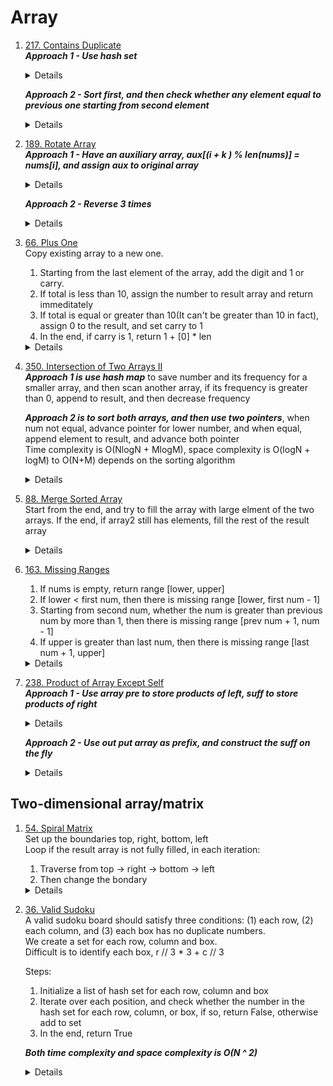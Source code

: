# Array
1. [217. Contains Duplicate](https://leetcode.com/problems/contains-duplicate)    
    ***Approach 1 - Use hash set***
    <details>

      ```python
       def containsDuplicate(self, nums: List[int]) -> bool:
           seen = set()
           for n in nums:
               if n in seen:
                   return True
               else:
                   seen.add(n)
           
           return False
      ```
    </details>
    
    ***Approach 2 - Sort first, and then check whether any element equal to previous one starting from second element***
    <details>

      ```python
       def containsDuplicate(self, nums: List[int]) -> bool:
           nums.sort()
           for i in range(1, len(nums)):
               if nums[i] == nums[i - 1]:
                   return True
   
           return False
      ```
    </details>
    
1. [189. Rotate Array](https://leetcode.com/problems/rotate-array)  
    ***Approach 1 - Have an auxiliary array, aux[(i + k ) % len(nums)] = nums[i], and assign aux to original array***
    <details>

      ```python
        def rotate(self, nums: List[int], k: int) -> None:
            aux = [0] * len(nums)
            for i in range(len(nums)):
                aux[(i + k) % len(nums)] = nums[i]
            
            for i in range(len(nums)):
                nums[i] = aux[i]
      ```
    </details>
    
    ***Approach 2 - Reverse 3 times***
    <details>

      ```python
        def rotate(self, nums: List[int], k: int) -> None:
            def reverse(start, end):
                left = start
                right = end
                while left < right:
                    nums[left], nums[right] = nums[right], nums[left]
                    left += 1
                    right -= 1
                    
            k %= len(nums)
            reverse(0, len(nums) - 1)
            reverse(0, k - 1)
            reverse(k, len(nums) - 1)
      ```
    </details>
1. [66. Plus One](https://leetcode.com/problems/plus-one)  
    Copy existing array to a new one.   
    1. Starting from the last element of the array, add the digit and 1 or carry.   
    1. If total is less than 10, assign the number to result array and return immeditately
    1. If total is equal or greater than 10(It can't be greater than 10 in fact), assign 0 to the result, and set carry to 1
    1. In the end, if carry is 1, return 1 + [0] * len
    <details>

      ```python
      def plusOne(self, digits: List[int]) -> List[int]:
          carry = 0
          result = digits[:]
          for i in range(len(digits) - 1, -1, -1):
              total = digits[i] + (1 if i == len(digits) - 1 else carry)
              if total < 10:
                  result[i] = total
                  return result
              else:
                  result[i] = 0
                  carry = 1
  
          if carry == 1:
              return [1] + [0] * len(digits)
      ```
    </details>

1. [350. Intersection of Two Arrays II](https://leetcode.com/problems/intersection-of-two-arrays-ii)  
   ***Approach 1 is use hash map*** to save number and its frequency for a smaller array, and then scan another array, if its frequency is greater than 0, append to result, and then decrease frequency
     
    ***Approach 2 is to sort both arrays, and then use two pointers***, when num not equal, advance pointer for lower number, and when equal, append element to result, and advance both pointer  
    Time complexity is O(NlogN + MlogM), space complexity is O(logN + logM) to O(N+M) depends on the sorting algorithm    
    <details>

      ```python
        counter = Counter(nums1)
        result = []
        for n in nums2:
            if counter[n] > 0:
                result.append(n)
                counter[n] -= 1

        return result
      ```
      
      ```python
        def intersect(self, nums1: List[int], nums2: List[int]) -> List[int]:
            nums1.sort()
            nums2.sort()
            result = []
            i = 0
            j = 0
            while i < len(nums1) and j < len(nums2):
                if nums1[i] < nums2[j]:
                    i += 1
                elif nums1[i] > nums2[j]:
                    j += 1
                else:
                    result.append(nums1[i])
                    i += 1
                    j += 1
            return result      
      ```
    </details>
1. [88. Merge Sorted Array](https://leetcode.com/problems/merge-sorted-array)  
   Start from the end, and try to fill the array with large elment of the two arrays. If the end, if array2 still has elements, fill the rest of the result array
    <details>

      ```python
        def merge(self, nums1: List[int], m: int, nums2: List[int], n: int) -> None:
            i = m - 1
            j = n - 1
            k = m + n - 1
            while i >= 0 and j >= 0:
                if nums1[i] > nums2[j]:
                    nums1[k] = nums1[i]
                    i -= 1
                else:
                    nums1[k] = nums2[j]
                    j -= 1
                k -= 1
            
            while j >= 0:
                nums1[k] = nums2[j]
                j -= 1
                k -= 1
      ```
    </details>   
1. [163. Missing Ranges](https://leetcode.com/problems/missing-ranges)  
    1. If nums is empty, return range [lower, upper]
    1. If lower < first num, then there is missing range [lower, first num - 1]
    1. Starting from second num, whether the num is greater than previous num by more than 1, then there is missing range [prev num + 1, num - 1]  
    1. If upper is greater than last num, then there is missing range [last num + 1, upper]   
    <details>

      ```python
        def findMissingRanges(self, nums: List[int], lower: int, upper: int) -> List[List[int]]:
            if not nums:
                return [[lower, upper]]
    
            result = []
            if lower < nums[0]:
                result.append([lower, nums[0] - 1])
            
            for i in range(1, len(nums)):
                if nums[i] - nums[i - 1] > 1:
                    result.append([nums[i - 1] + 1, nums[i] - 1])
            
            if upper > nums[-1]:
                result.append([nums[-1] + 1, upper])
            
            return result
      ```
    </details>   

1. [238. Product of Array Except Self](https://leetcode.com/problems/product-of-array-except-self)   
    ***Approach 1 - Use array pre to store products of left, suff to store products of right*** 
    <details>

      ```python
        def productExceptSelf(self, nums: List[int]) -> List[int]:
            size = len(nums)
            pre = [0] * size
            suff = [0] * size
            pre[0] = 1
            suff[-1] = 1
            
            for i in range(1, size):
                pre[i] = pre[i - 1] * nums[i - 1]
            
            for i in range(size - 2, -1, -1):
                suff[i] = suff[i + 1] * nums[i + 1]
            
            result = [0] * size
            for i in range(size):
                result[i] = pre[i] * suff[i]
            
            return result
      ```
    </details>   

    ***Approach 2 - Use out put array as prefix, and construct the suff on the fly*** 
    <details>

      ```python
        def productExceptSelf(self, nums: List[int]) -> List[int]:
            size = len(nums)
            result = [1] * size
    
            for i in range(1, len(nums)):
                result[i] = result[i - 1] * nums[i - 1]
            
            rightProduct = 1
            for i in range(len(nums) - 1, -1, -1):
                result[i] *= rightProduct
                rightProduct *= nums[i]
            
            return result
      ```
    </details>   

    
## Two-dimensional array/matrix
1. [54. Spiral Matrix](https://leetcode.com/problems/spiral-matrix)   
    Set up the boundaries top, right, bottom, left  
    Loop if the result array is not fully filled, in each iteration:  
    1. Traverse from top -> right -> bottom -> left
    1. Then change the bondary
    <details>

      ```python
        def spiralOrder(self, matrix: List[List[int]]) -> List[int]:
            rowCount = len(matrix)
            colCount = len(matrix[0])
            result = [0] * (rowCount * colCount) 
            topRow = 0
            bottomRow = rowCount - 1
            leftCol = 0
            rightCol = colCount - 1
            i = 0
            while i < rowCount * colCount:
                for c in range(leftCol, rightCol + 1):
                    if i < rowCount * colCount:
                        result[i] = matrix[topRow][c]
                        i += 1
                
                for r in range(topRow + 1, bottomRow + 1):
                    if i < rowCount * colCount:
                        result[i] = matrix[r][rightCol]
                        i += 1
                
                for c in range(rightCol - 1, leftCol - 1, -1):
                    if i < rowCount * colCount:
                        result[i] = matrix[bottomRow][c]
                        i += 1
    
                for r in range(bottomRow - 1, topRow, -1):
                    if i < rowCount * colCount:
                        result[i] = matrix[r][leftCol]
                        i += 1
                
                topRow += 1
                bottomRow -= 1
                leftCol += 1
                rightCol -= 1
    
            return result
      ```
    </details>

1. [36. Valid Sudoku](https://leetcode.com/problems/valid-sudoku)     
    A valid sudoku board should satisfy three conditions: (1) each row, (2) each column, and (3) each box has no duplicate numbers.  
    We create a set for each row, column and box.  
    Difficult is to identify each box, r // 3 * 3 + c // 3  

    Steps:
    1. Initialize a list of hash set for each row, column and box
    2. Iterate over each position, and check whether the number in the hash set for each row, column, or box, if so, return False, otherwise add to set  
    3. In the end, return True  

    ***Both time complexity and space complexity is O(N ^ 2)***
    <details>

      ```python
       def isValidSudoku(self, board: List[List[str]]) -> bool:
           size = len(board)
           rowSet = [set() for _ in range(size)]
           colSet = [set() for _ in range(size)]
           boxSet = [set() for _ in range(size)]
           for r in range(size):
               for c in range(size):
                   cell = board[r][c]
                   if cell == ".":
                       continue
                   
                   if cell in rowSet[r]:
                       return False
                   rowSet[r].add(cell)
   
                   if cell in colSet[c]:
                       return False
                   colSet[c].add(cell)
   
                   boxId = r // 3 * 3 + c // 3
                   if cell in boxSet[boxId]:
                       return False
                   boxSet[boxId].add(cell)
           
           return True
      ```
    </details>
